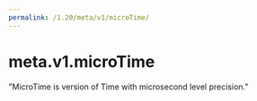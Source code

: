 ```yaml
---
permalink: /1.20/meta/v1/microTime/
---
```


# meta.v1.microTime

"MicroTime is version of Time with microsecond level precision."